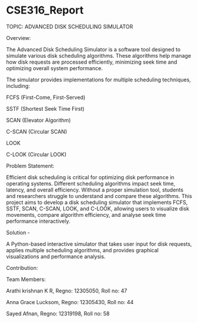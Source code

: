 # CSE316_Report
TOPIC: ADVANCED DISK SCHEDULING SIMULATOR

Overview:

The Advanced Disk Scheduling Simulator is a software tool designed to simulate various disk scheduling algorithms. These algorithms help manage how disk requests are processed efficiently, minimizing seek time and optimizing overall system performance.


The simulator provides implementations for multiple scheduling techniques, including:

FCFS (First-Come, First-Served)

SSTF (Shortest Seek Time First)

SCAN (Elevator Algorithm)

C-SCAN (Circular SCAN)

LOOK

C-LOOK (Circular LOOK)


Problem Statement:

Efficient disk scheduling is critical for optimizing disk performance in operating systems. Different scheduling algorithms impact seek time, latency, and overall efficiency. Without a proper simulation tool, students and researchers struggle to understand and compare these algorithms. This project aims to develop a disk scheduling simulator that implements FCFS, SSTF, SCAN, C-SCAN, LOOK, and C-LOOK, allowing users to visualize disk movements, compare algorithm efficiency, and analyse seek time performance interactively.

Solution -

A Python-based interactive simulator that takes user input for disk requests, applies multiple scheduling algorithms, and provides graphical visualizations and performance analysis.

Contribution:

Team Members:

Arathi krishnan K R, Regno: 12305050, Roll no: 47

Anna Grace Lucksom, Regno: 12305430, Roll no: 44

Sayed  Afnan, Regno: 12319198, Roll no: 58
